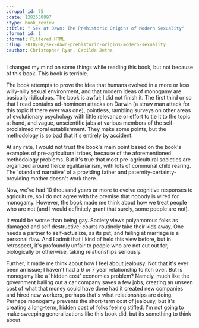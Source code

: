 ```yaml
--- 
:drupal_id: 75
:date: 1282538997
:type: book_review
:title: " Sex at Dawn: The Prehistoric Origins of Modern Sexuality"
:format_id: 1
:format: Filtered HTML
:slug: 2010/08/sex-dawn-prehistoric-origins-modern-sexuality
:author: Christopher Ryan, Cacilda Jetha
---
```

I changed my mind on some things while reading this book, but not because of this book.  This book is terrible.

The book attempts to prove the idea that humans evolved in a more or less willy-nilly sexual environment, and that modern ideas of monogamy are basically ridiculous.  The book is awful; I did not finish it.  The first third or so that I read contains ad-hominem attacks on Darwin (a straw man attack for this topic if there ever was one), pointless, rambling surveys on other areas of evolutionary psychology with little relevance or effort to tie it to the topic at hand, and vague, unscientific jabs at various members of the self-proclaimed moral establishment.  They make some points, but the methodology is so bad that it's entirely by accident.

At any rate, I would not trust the book's main point based on the book's examples of pre-agricultural tribes, because of the aforementioned methodology problems.  But it's true that most pre-agricultural societies are organized around fierce egalitarianism, with lots of communal child rearing.  The 'standard narrative' of a providing father and paternity-certainty-providing mother doesn't work there.

Now, we've had 10 thousand years or more to evolve cognitive responses to agriculture, so I do not agree with the premise that nobody is wired for monogamy.  However, the book made me think about how we treat people who are not (and I would definitely grant that surely, some people are not).

It would be worse than being gay.  Society views polyamorous folks as damaged and self destructive; courts routinely take their kids away.  One needs a partner to self-actualize, as its put, and failing at marriage is a personal flaw.  And I admit that I kind of held this view before, but in retrospect, it's profoundly unfair to people who are not cut out for, biologically or otherwise, taking relationships seriously.

Further, it made me think about how I feel about jealousy.  Not that it's ever been an issue; I haven't had a 6 or 7 year relationship to itch over.  But is monogamy like a 'hidden cost' economics problem?  Namely, much like the government bailing out a car company saves a few jobs, creating an unseen cost of what that money could have done had it created new companies and hired new workers, perhaps that's what relationships are doing.  Perhaps monogamy prevents the short-term cost of jealousy, but it's creating a long-term, hidden cost of folks feeling stifled.  I'm not going to make sweeping generalizations like this book did, but its something to think about.
